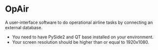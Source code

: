 # OpAir

A user-interface software to do operational airline tasks by connecting an external database.

* You need to have PySide2 and QT base installed on your environment.
* Your screen resolution should be higher than or equal to 1920x1080.
